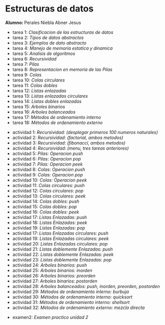 <h1>Estructuras de datos</h1>
<b>Alumno: </b>Perales Niebla Abner Jesus
<ul>
  <li b>tarea 1: </b> <i> Clasificacion de las estructuras de datos</i>
  <li b>tarea 2: </b> <i> Tipos de datos abstractos</i>
  <li b>tarea 3: </b> <i> Ejemplos de dato abstracto</i>
  <li b>tarea 4: </b> <i> Manejo de memoria estatica y dinamica</i>
  <li b>tarea 5: </b> <i> Analisis de algoritmos</i>
  <li b>tarea 6: </b> <i> Recursividad</i>
  <li b>tarea 7: </b> <i> Pilas</i>
  <li b>tarea 8: </b> <i> Representacion en memoria de las Pilas</i>
  <li b>tarea 9: </b> <i> Colas</i>
  <li b>tarea 10: </b> <i> Colas circulares</i>
  <li b>tarea 11: </b> <i> Colas dobles</i>
  <li b>tarea 12: </b> <i> Listas enlazadas</i>
  <li b>tarea 13: </b> <i> Listas enlazadas circulares</i>
  <li b>tarea 14: </b> <i> Listas dobles enlazadas</i>
  <li b>tarea 15: </b> <i> Arboles binarios</i>
  <li b>tarea 16: </b> <i> Arboles balanceados</i>
  <li b>tarea 17: </b> <i> Métodos de ordenamiento interno</i>
  <li b>tarea 18: </b> <i> Métodos de ordenamiento externo</i>
</ul>

<ul>
  <li b>actividad 1: </b> <i> Recursividad: (desplegar primeros 100 numeros naturales)</i>
  <li b>actividad 2: </b> <i> Recursividad: (factorial, ambos metodos)</i>
  <li b>actividad 3: </b> <i> Recursividad: (fibonacci, ambos metodos)</i>
  <li b>actividad 4: </b> <i> Recursividad: (menu, tres tareas anteriores)</i>
  <li b>actividad 5: </b> <i> Pilas: Operacion push</i>
  <li b>actividad 6: </b> <i> Pilas: Operacion pop</i>
  <li b>actividad 7: </b> <i> Pilas: Operacion peek</i>
  <li b>actividad 8: </b> <i> Colas: Operacion push</i>
  <li b>actividad 9: </b> <i> Colas: Operacion pop</i>
  <li b>actividad 10: </b> <i> Colas: Operacion peek</i>
  <li b>actividad 11: </b> <i> Colas circulares: push</i>
  <li b>actividad 12: </b> <i> Colas circulares: pop</i>
  <li b>actividad 13: </b> <i> Colas circulares: peek</i>
  <li b>actividad 14: </b> <i> Colas dobles: push</i>
  <li b>actividad 15: </b> <i> Colas dobles: pop</i>
  <li b>actividad 16: </b> <i> Colas dobles: peek</i>
  <li b>actividad 17: </b> <i> Listas Enlazadas: push</i>
  <li b>actividad 18: </b> <i> Listas Enlazadas: peek</i>
  <li b>actividad 19: </b> <i> Listas Enlazadas: pop</i>
  <li b>actividad 17: </b> <i> Listas Enlazadas circulares: push</i>
  <li b>actividad 19: </b> <i> Listas Enlazadas circulares: peek</i>
  <li b>actividad 20: </b> <i> Listas Enlazadas circulares: pop</i>
  <li b>actividad 21: </b> <i> Listas doblemente Enlazadas: push</i>
  <li b>actividad 22: </b> <i> Listas doblemente Enlazadas: peek</i>
  <li b>actividad 23: </b> <i> Listas doblemente Enlazadas: pop</i>
  <li b>actividad 24: </b> <i> Arboles binarios: push</i>
  <li b>actividad 25: </b> <i> Arboles binarios: inorden</i>
  <li b>actividad 26: </b> <i> Arboles binarios: preorden</i>
  <li b>actividad 27: </b> <i> Arboles binarios: postorden</i>
  <li b>actividad 28: </b> <i> Arboles balanceados: push, inorden, preorden, postorden</i>
  <li b>actividad 29: </b> <i> Métodos de ordenamiento interno: burbuja</i>
  <li b>actividad 30: </b> <i> Métodos de ordenamiento interno: quicksort</i>
  <li b>actividad 31: </b> <i> Métodos de ordenamiento interno: shellsort</i>
  <li b>actividad 32: </b> <i> Métodos de ordenamiento externo: mezcla directa</i>
</ul>

<ul>
  <li b>examen2: </b> <i> Examen practico unidad 2</i>
</ul>
